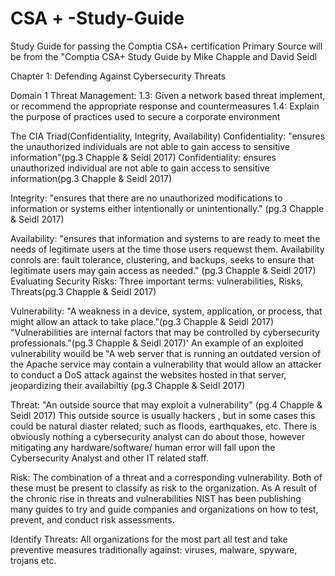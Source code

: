 # CSA + -Study-Guide
Study Guide for passing the Comptia CSA+ certification
Primary Source will be from the "Comptia CSA+ Study Guide by Mike Chapple and David Seidl

Chapter 1: Defending Against Cybersecurity Threats

Domain 1 Threat Management: 
1.3: Given a network based threat implement, or recommend the appropriate response and countermeasures
1.4: Explain the purpose of practices used to secure a corporate environment

The CIA Triad(Confidentiality, Integrity, Availability)
Confidentiality: "ensures the unauthorized individuals are not able to gain access to sensitive information"(pg.3 Chapple & Seidl 2017)
Confidentiality: ensures unauthorized individual are not able to gain access to sensitive information(pg.3 Chapple & Seidl 2017)


Integrity: "ensures that there are no unauthorized modifications to information or systems either intentionally or unintentionally." (pg.3 Chapple & Seidl 2017)

Availability: "ensures that information and systems to are ready to meet the needs of legitimate users at the time those users requewst them. Availability conrols are: fault tolerance, clustering, and backups, seeks to ensure that legitimate users may gain access as needed."  (pg.3 Chapple & Seidl 2017)
Evaluating Security Risks: Three important terms: vulnerabilities, Risks, Threats(pg.3 Chapple & Seidl 2017)

Vulnerability: "A weakness in a device, system, application, or process, that might allow an attack to take place."(pg.3 Chapple & Seidl 2017) "Vulnerabilities are internal factors that may be controlled by cybersecurity professionals."(pg.3 Chapple & Seidl 2017)' 
An example of an exploited vulnerability wouild be "A web server that is running an outdated version of the Apache service may contain a vulnerability that would allow an attacker to conduct a DoS attack against the websites hosted in that server, jeopardizing their availabiltiy (pg.3 Chapple & Seidl 2017)

Threat: "An outside source that may exploit a vulnerability" (pg.4 Chapple & Seidl 2017) This outside source is usually hackers , but in some cases this could be natural diaster related; such as floods, earthquakes, etc. There is obviously nothing a cybersecurity analyst can do about those, however mitigating any hardware/software/ human error will fall upon the Cybersecurity Analyst and other IT related staff.

Risk: The combination of a threat and a corresponding vulnerability. Both of these must be present to classify as risk to the organization. As A result of the chronic rise in threats and vulnerabilities NIST has been publishing many guides to try and guide companies and organizations on how to test, prevent, and conduct risk assessments. 


Identify Threats: 
All organizations for the most part all test and take preventive measures traditionally against: viruses, malware, spyware, trojans etc. 
